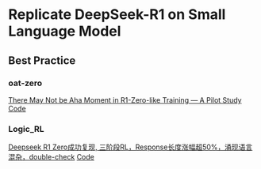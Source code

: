 # Replicate DeepSeek-R1 on Small Language Model


## Best Practice

### oat-zero

[There May Not be Aha Moment in R1-Zero-like Training — A Pilot Study](https://oatllm.notion.site/oat-zero) [Code](https://github.com/sail-sg/oat-zero)

### Logic_RL

[Deepseek R1 Zero成功复现, 三阶段RL，Response长度涨幅超50%，涌现语言混杂，double-check](https://mp.weixin.qq.com/s/2nQ08yLafXp19qTLWcBqNA) [Code](https://github.com/Unakar/Logic-RL)
